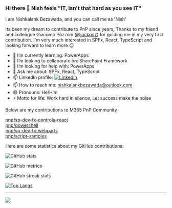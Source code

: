 ### Hi there 👋 Nish feels "IT, isn't that hard as you see IT"
I am Nishkalank Bezawada, and you can call me as 'Nish'

Its been my dream to contribute to PnP since years, Thanks to my friend and colleague Giacomo Pozzoni ([@jackpoz](https://github.com/jackpoz "Giacomo's Github")) for guiding me in my very first contribution. I'm very much interested in SPFx, React, TypeScript and looking forward to learn more 😉

- 🌱 I’m currently learning: PowerApps
- 👯 I’m looking to collaborate on: SharePoint Framework
- 🤔 I’m looking for help with: PowerApps
- 💬 Ask me about: SPFx, React, TypeScript
- 📫 LinkedIn profile: [![LinkedIn](https://img.shields.io/badge/LinkedIn-%230077B5.svg?logo=linkedin&logoColor=white)](https://www.linkedin.com/in/nishkalankbezawada/) 
- 📫 How to reach me: nishkalankbezawada@outlook.com
- 😄 Pronouns: He/Him
- ⚡ Motto for life: Work hard in silence, Let success make the noise


Below are my contributions to M365 PnP Community

[pnp/sp-dev-fx-controls-react](https://github.com/pnp/sp-dev-fx-controls-react/pulls?q=is:pr+author:NishkalankBezawada+)  
[pnp/powershell](https://github.com/pnp/powershell/pulls?q=is%3Apr+author%3ANishkalankBezawada+)  
[pnp/sp-dev-fx-webparts](https://github.com/pnp/sp-dev-fx-webparts/pulls?q=is%3Apr+author%3ANishkalankBezawada+)  
[pnp/script-samples](https://github.com/pnp/script-samples/pulls?q=is%3Apr+author%3ANishkalankBezawada)  

Here are some statistics about my GitHub contributions:

![GitHub stats](https://github-readme-stats.vercel.app/api?username=NishkalankBezawada&show_icons=true)  

![GitHub metrics](https://metrics.lecoq.io/NishkalankBezawada)  

![GitHub streak stats](https://github-readme-streak-stats.herokuapp.com/?user=NishkalankBezawada) 

[![Top Langs](https://github-readme-stats.vercel.app/api/top-langs/?username=NishkalankBezawada&layout=compact&theme=radical)](https://github.com/anuraghazra/github-readme-stats)

---
[![](https://visitcount.itsvg.in/api?id=NishkalankBezawada&icon=0&color=0)](https://visitcount.itsvg.in)

<!--[![Profile views](https://komarev.com/ghpvc/?username=NishkalankBezawada&label=Profile%20Views&color=blue)]

[![Github](https://img.shields.io/github/followers/NishkalankBezawada?label=Follow&style=social)] -->

